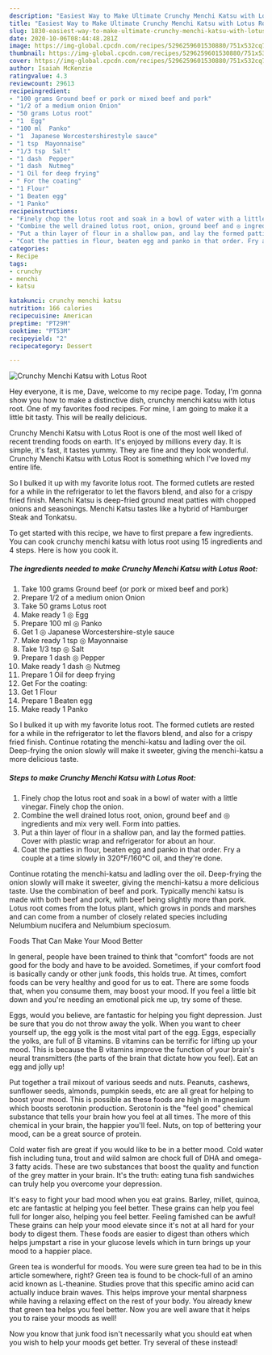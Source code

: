 ```yaml
---
description: "Easiest Way to Make Ultimate Crunchy Menchi Katsu with Lotus Root"
title: "Easiest Way to Make Ultimate Crunchy Menchi Katsu with Lotus Root"
slug: 1830-easiest-way-to-make-ultimate-crunchy-menchi-katsu-with-lotus-root
date: 2020-10-06T08:44:48.281Z
image: https://img-global.cpcdn.com/recipes/5296259601530880/751x532cq70/crunchy-menchi-katsu-with-lotus-root-recipe-main-photo.jpg
thumbnail: https://img-global.cpcdn.com/recipes/5296259601530880/751x532cq70/crunchy-menchi-katsu-with-lotus-root-recipe-main-photo.jpg
cover: https://img-global.cpcdn.com/recipes/5296259601530880/751x532cq70/crunchy-menchi-katsu-with-lotus-root-recipe-main-photo.jpg
author: Isaiah McKenzie
ratingvalue: 4.3
reviewcount: 29613
recipeingredient:
- "100 grams Ground beef or pork or mixed beef and pork"
- "1/2 of a medium onion Onion"
- "50 grams Lotus root"
- "1  Egg"
- "100 ml  Panko"
- "1  Japanese Worcestershirestyle sauce"
- "1 tsp  Mayonnaise"
- "1/3 tsp  Salt"
- "1 dash  Pepper"
- "1 dash  Nutmeg"
- "1 Oil for deep frying"
- " For the coating"
- "1 Flour"
- "1 Beaten egg"
- "1 Panko"
recipeinstructions:
- "Finely chop the lotus root and soak in a bowl of water with a little vinegar. Finely chop the onion."
- "Combine the well drained lotus root, onion, ground beef and ◎ ingredients and mix very well. Form into patties."
- "Put a thin layer of flour in a shallow pan, and lay the formed patties. Cover with plastic wrap and refrigerator for about an hour."
- "Coat the patties in flour, beaten egg and panko in that order. Fry a couple at a time slowly in 320°F/160°C oil, and they&#39;re done."
categories:
- Recipe
tags:
- crunchy
- menchi
- katsu

katakunci: crunchy menchi katsu 
nutrition: 166 calories
recipecuisine: American
preptime: "PT29M"
cooktime: "PT53M"
recipeyield: "2"
recipecategory: Dessert

---
```



![Crunchy Menchi Katsu with Lotus Root](https://img-global.cpcdn.com/recipes/5296259601530880/751x532cq70/crunchy-menchi-katsu-with-lotus-root-recipe-main-photo.jpg)

Hey everyone, it is me, Dave, welcome to my recipe page. Today, I'm gonna show you how to make a distinctive dish, crunchy menchi katsu with lotus root. One of my favorites food recipes. For mine, I am going to make it a little bit tasty. This will be really delicious.

Crunchy Menchi Katsu with Lotus Root is one of the most well liked of recent trending foods on earth. It's enjoyed by millions every day. It is simple, it's fast, it tastes yummy. They are fine and they look wonderful. Crunchy Menchi Katsu with Lotus Root is something which I've loved my entire life.

So I bulked it up with my favorite lotus root. The formed cutlets are rested for a while in the refrigerator to let the flavors blend, and also for a crispy fried finish. Menchi Katsu is deep-fried ground meat patties with chopped onions and seasonings. Menchi Katsu tastes like a hybrid of Hamburger Steak and Tonkatsu.


To get started with this recipe, we have to first prepare a few ingredients. You can cook crunchy menchi katsu with lotus root using 15 ingredients and 4 steps. Here is how you cook it.

<!--inarticleads1-->

##### The ingredients needed to make Crunchy Menchi Katsu with Lotus Root:

1. Take 100 grams Ground beef (or pork or mixed beef and pork)
1. Prepare 1/2 of a medium onion Onion
1. Take 50 grams Lotus root
1. Make ready 1 ◎ Egg
1. Prepare 100 ml ◎ Panko
1. Get 1 ◎ Japanese Worcestershire-style sauce
1. Make ready 1 tsp ◎ Mayonnaise
1. Take 1/3 tsp ◎ Salt
1. Prepare 1 dash ◎ Pepper
1. Make ready 1 dash ◎ Nutmeg
1. Prepare 1 Oil for deep frying
1. Get  For the coating:
1. Get 1 Flour
1. Prepare 1 Beaten egg
1. Make ready 1 Panko


So I bulked it up with my favorite lotus root. The formed cutlets are rested for a while in the refrigerator to let the flavors blend, and also for a crispy fried finish. Continue rotating the menchi-katsu and ladling over the oil. Deep-frying the onion slowly will make it sweeter, giving the menchi-katsu a more delicious taste. 

<!--inarticleads2-->

##### Steps to make Crunchy Menchi Katsu with Lotus Root:

1. Finely chop the lotus root and soak in a bowl of water with a little vinegar. Finely chop the onion.
1. Combine the well drained lotus root, onion, ground beef and ◎ ingredients and mix very well. Form into patties.
1. Put a thin layer of flour in a shallow pan, and lay the formed patties. Cover with plastic wrap and refrigerator for about an hour.
1. Coat the patties in flour, beaten egg and panko in that order. Fry a couple at a time slowly in 320°F/160°C oil, and they&#39;re done.


Continue rotating the menchi-katsu and ladling over the oil. Deep-frying the onion slowly will make it sweeter, giving the menchi-katsu a more delicious taste. Use the combination of beef and pork. Typically menchi katsu is made with both beef and pork, with beef being slightly more than pork. Lotus root comes from the lotus plant, which grows in ponds and marshes and can come from a number of closely related species including Nelumbium nucifera and Nelumbium speciosum. 

Foods That Can Make Your Mood Better


In general, people have been trained to think that "comfort" foods are not good for the body and have to be avoided. Sometimes, if your comfort food is basically candy or other junk foods, this holds true. At times, comfort foods can be very healthy and good for us to eat. There are some foods that, when you consume them, may boost your mood. If you feel a little bit down and you're needing an emotional pick me up, try some of these.

Eggs, would you believe, are fantastic for helping you fight depression. Just be sure that you do not throw away the yolk. When you want to cheer yourself up, the egg yolk is the most vital part of the egg. Eggs, especially the yolks, are full of B vitamins. B vitamins can be terrific for lifting up your mood. This is because the B vitamins improve the function of your brain's neural transmitters (the parts of the brain that dictate how you feel). Eat an egg and jolly up!

Put together a trail mixout of various seeds and nuts. Peanuts, cashews, sunflower seeds, almonds, pumpkin seeds, etc are all great for helping to boost your mood. This is possible as these foods are high in magnesium which boosts serotonin production. Serotonin is the "feel good" chemical substance that tells your brain how you feel at all times. The more of this chemical in your brain, the happier you'll feel. Nuts, on top of bettering your mood, can be a great source of protein.

Cold water fish are great if you would like to be in a better mood. Cold water fish including tuna, trout and wild salmon are chock full of DHA and omega-3 fatty acids. These are two substances that boost the quality and function of the grey matter in your brain. It's the truth: eating tuna fish sandwiches can truly help you overcome your depression. 

It's easy to fight your bad mood when you eat grains. Barley, millet, quinoa, etc are fantastic at helping you feel better. These grains can help you feel full for longer also, helping you feel better. Feeling famished can be awful! These grains can help your mood elevate since it's not at all hard for your body to digest them. These foods are easier to digest than others which helps jumpstart a rise in your glucose levels which in turn brings up your mood to a happier place.

Green tea is wonderful for moods. You were sure green tea had to be in this article somewhere, right? Green tea is found to be chock-full of an amino acid known as L-theanine. Studies prove that this specific amino acid can actually induce brain waves. This helps improve your mental sharpness while having a relaxing effect on the rest of your body. You already knew that green tea helps you feel better. Now you are well aware that it helps you to raise your moods as well!

Now you know that junk food isn't necessarily what you should eat when you wish to help your moods get better. Try several of these instead!

